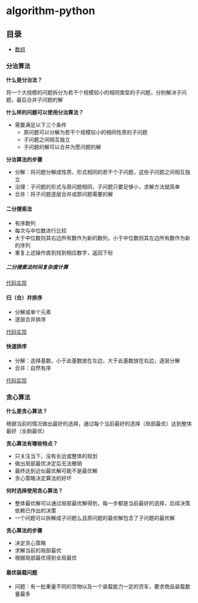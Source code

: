 # algorithm-python
## 目录

- [数组](array.md)







### 分治算法

**什么是分治法？**

将一个大规模的问题拆分为若干个规模较小的相同类型的子问题，分别解决子问题，最后合并子问题的解

**什么样的问题可以使用分治算法？**

- 需要满足以下三个条件
  - 原问题可以分解为若干个规模较小的相同性质的子问题
  - 子问题之间相互独立
  - 子问题的解可以合并为愿问题的解

**分治算法的步骤**

- 分解：将问题分解成性质、形式相同的若干个子问题，这些子问题之间相互独立
- 治理：子问题的形式与原问题相同，子问题只要足够小，求解方法就简单
- 合并：将子问题逐层合并成原问题需要的解

#### 二分搜索法

- 有序数列
- 每次与中位数进行比较
- 大于中位数则其右边所有数作为新的数列，小于中位数则其左边所有数作为新的序列
- 重复上述操作直到找到相应数字，返回下标

##### 二分搜素法时间复杂度计算

[代码实现](https://github.com/sosop/algorithm-python/blob/main/divide/binary_search.py)

#### 归（合）并排序

- 分解成单个元素
- 逐层合并排序

[代码实现](https://github.com/sosop/algorithm-python/blob/main/divide/merge_sort.py)

#### 快速排序

- 分解：选择基数，小于此基数放在左边，大于此基数放在右边，逐层分解
- 合并：自然有序

[代码实现](https://github.com/sosop/algorithm-python/blob/main/divide/quick_sort.py)



### 贪心算法

**什么是贪心算法？**

根据当前的情况做出最好的选择，通过每个当前最好的选择（局部最优）达到整体最好（全剧最优）

**贪心算法有哪些特点？**

- 只关注当下，没有长远或整体的规划
- 做出局部最优决定后无法撤销
- 最终达到近似最优解可能不是最优解
- 贪心策略决定算法的好坏

**何时选择使用贪心算法？**

- 整体最优解可以通过局部最优解得到，每一步都是当前最好的选择，后续决策依赖已作出的决策
- 一个问题可以拆解成子问题么且原问题的最优解包含了子问题的最优解

**贪心算法的步骤**

- 决定贪心策略
- 求解当前的局部最优
- 根据局部最优得到全局最优



#### 最优装载问题

- 问题：有一批重量不同的货物以及一个装载能力一定的货车，要求商品装载数量最多

